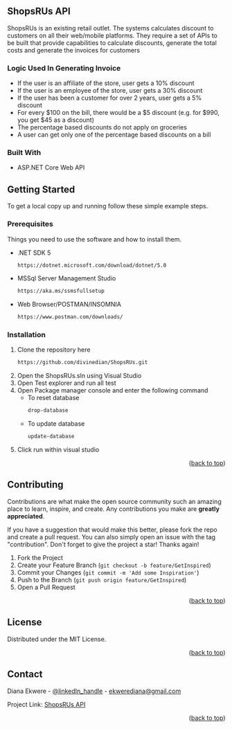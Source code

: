 <!-- ABOUT THE PROJECT -->
## ShopsRUs API

ShopsRUs is an existing retail outlet. The systems calculates discount to customers on all their web/mobile platforms. 
They require a set of APIs to be built that provide capabilities to calculate discounts, generate the total costs and generate the 
invoices for customers

### Logic Used In Generating Invoice
* If the user is an affiliate of the store, user gets a 10% discount
* If the user is an employee of the store, user gets a 30% discount
* If the user has been a customer for over 2 years, user gets a 5% discount
* For every $100 on the bill, there would be a $5 discount (e.g. for $990, you get 
$45 as a discount)
* The percentage based discounts do not apply on groceries
* A user can get only one of the percentage based discounts on a bill

### Built With

* ASP.NET Core Web API


<!-- GETTING STARTED -->
## Getting Started

To get a local copy up and running follow these simple example steps.

### Prerequisites

Things you need to use the software and how to install them.
* .NET SDK 5
	```sh
	https://dotnet.microsoft.com/download/dotnet/5.0
	```
* MSSql Server Management Studio
	```sh
	https://aka.ms/ssmsfullsetup
	```
* Web Browser/POSTMAN/INSOMNIA
	```sh
	https://www.postman.com/downloads/
	```

### Installation
1. Clone the repository here
	```sh
	https://github.com/divinedian/ShopsRUs.git
	```
2. Open the ShopsRUs.sln using Visual Studio
3. Open Test explorer and run all test
4. Open Package manager console and enter the following command
	* To reset database
		```sh
		drop-database
		```
	* To update database
		```sh
		update-database
		```
5. Click run within visual studio

<p align="right">(<a href="#top">back to top</a>)</p>

<!-- CONTRIBUTING -->
## Contributing

Contributions are what make the open source community such an amazing place to learn, inspire, and create. Any contributions you make are **greatly appreciated**.

If you have a suggestion that would make this better, please fork the repo and create a pull request. You can also simply open an issue with the tag "contribution".
Don't forget to give the project a star! Thanks again!

1. Fork the Project
2. Create your Feature Branch (`git checkout -b feature/GetInspired`)
3. Commit your Changes (`git commit -m 'Add some Inspiration'`)
4. Push to the Branch (`git push origin feature/GetInspired`)
5. Open a Pull Request

<p align="right">(<a href="#top">back to top</a>)</p>

<!-- LICENSE -->
## License

Distributed under the MIT License.

<p align="right">(<a href="#top">back to top</a>)</p>



<!-- CONTACT -->
## Contact

Diana Ekwere - [@linkedIn_handle](www.linkedin.com/in/dianaetukekwere) - ekwerediana@gmail.com

Project Link: [ShopsRUs API](https://github.com/divinedian/ShopsRUs.git)

<p align="right">(<a href="#top">back to top</a>)</p>
